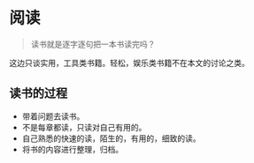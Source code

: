 # 阅读
> 读书就是逐字逐句把一本书读完吗？

这边只谈实用，工具类书籍。轻松，娱乐类书籍不在本文的讨论之类。

## 读书的过程
* 带着问题去读书。
* 不是每章都读，只读对自己有用的。
* 自己熟悉的快速的读，陌生的，有用的，细致的读。
* 将书的内容进行整理，归档。

